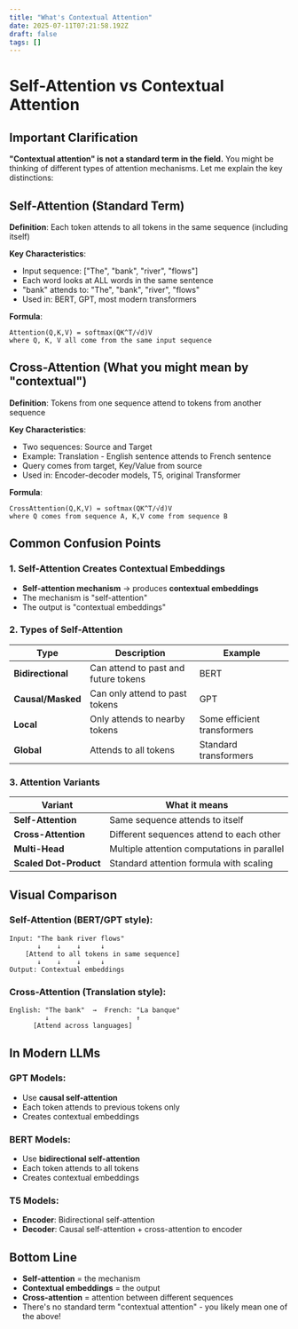 ```yaml
---
title: "What's Contextual Attention"
date: 2025-07-11T07:21:58.192Z
draft: false
tags: []
---
```


# Self-Attention vs Contextual Attention

## Important Clarification

**"Contextual attention" is not a standard term in the field.** You might be thinking of different types of attention mechanisms. Let me explain the key distinctions:

## Self-Attention (Standard Term)

**Definition**: Each token attends to all tokens in the same sequence (including itself)

**Key Characteristics**:

- Input sequence: ["The", "bank", "river", "flows"]
- Each word looks at ALL words in the same sentence
- "bank" attends to: "The", "bank", "river", "flows"
- Used in: BERT, GPT, most modern transformers

**Formula**:

```
Attention(Q,K,V) = softmax(QK^T/√d)V
where Q, K, V all come from the same input sequence
```

## Cross-Attention (What you might mean by "contextual")

**Definition**: Tokens from one sequence attend to tokens from another sequence

**Key Characteristics**:

- Two sequences: Source and Target
- Example: Translation - English sentence attends to French sentence
- Query comes from target, Key/Value from source
- Used in: Encoder-decoder models, T5, original Transformer

**Formula**:

```
CrossAttention(Q,K,V) = softmax(QK^T/√d)V
where Q comes from sequence A, K,V come from sequence B
```

## Common Confusion Points

### 1. Self-Attention Creates Contextual Embeddings

- **Self-attention mechanism** → produces **contextual embeddings**
- The mechanism is "self-attention"
- The output is "contextual embeddings"

### 2. Types of Self-Attention

|Type|Description|Example|
|---|---|---|
|**Bidirectional**|Can attend to past and future tokens|BERT|
|**Causal/Masked**|Can only attend to past tokens|GPT|
|**Local**|Only attends to nearby tokens|Some efficient transformers|
|**Global**|Attends to all tokens|Standard transformers|

### 3. Attention Variants

|Variant|What it means|
|---|---|
|**Self-Attention**|Same sequence attends to itself|
|**Cross-Attention**|Different sequences attend to each other|
|**Multi-Head**|Multiple attention computations in parallel|
|**Scaled Dot-Product**|Standard attention formula with scaling|

## Visual Comparison

### Self-Attention (BERT/GPT style):

```
Input: "The bank river flows"
       ↓    ↓    ↓     ↓
    [Attend to all tokens in same sequence]
       ↓    ↓    ↓     ↓
Output: Contextual embeddings
```

### Cross-Attention (Translation style):

```
English: "The bank"  →  French: "La banque"
         ↓                      ↑
      [Attend across languages]
```

## In Modern LLMs

### GPT Models:

- Use **causal self-attention**
- Each token attends to previous tokens only
- Creates contextual embeddings

### BERT Models:

- Use **bidirectional self-attention**
- Each token attends to all tokens
- Creates contextual embeddings

### T5 Models:

- **Encoder**: Bidirectional self-attention
- **Decoder**: Causal self-attention + cross-attention to encoder

## Bottom Line

- **Self-attention** = the mechanism
- **Contextual embeddings** = the output
- **Cross-attention** = attention between different sequences
- There's no standard term "contextual attention" - you likely mean one of the above!